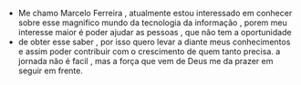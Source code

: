 - Me chamo Marcelo Ferreira , atualmente estou interessado em conhecer sobre esse magnifico mundo da tecnologia da informação , porem meu interesse maior é poder ajudar as pessoas , que não tem a oportunidade
- de obter esse saber , por isso quero levar a diante meus conhecimentos e assim poder contribuir com o crescimento de quem tanto precisa. a jornada não é facil , mas a força que vem de Deus me da prazer em seguir em frente.

